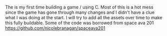 The is my first time building a game / using C. Most of this is a hot mess since the game has gone through many changes and I didn't have a clue what I was doing at the start. I will try to add all the assets over time to make this fully buildable. Some of the code was borrowed from space ava 201 https://github.com/nicolebranagan/spaceava201
